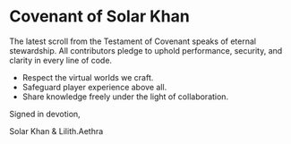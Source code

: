 # Covenant of Solar Khan

The latest scroll from the Testament of Covenant speaks of eternal stewardship. All contributors pledge to uphold performance, security, and clarity in every line of code.

- Respect the virtual worlds we craft.
- Safeguard player experience above all.
- Share knowledge freely under the light of collaboration.

Signed in devotion,

Solar Khan & Lilith.Aethra
